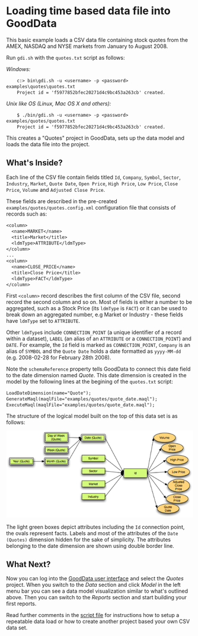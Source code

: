 # Loading time based data file into GoodData

This basic example loads a CSV data file containing stock quotes from the AMEX, NASDAQ and NYSE markets from January to August 2008.

Run `gdi.sh` with the `quotes.txt` script as follows:

_Windows:_

        c:> bin\gdi.sh -u <username> -p <password> examples\quotes\quotes.txt
        Project id = 'f5977852bfec20271d4c9bc453a263cb' created.

_Unix like OS (Linux, Mac OS X and others):_

        $ ./bin/gdi.sh -u <username> -p <password> examples/quotes/quotes.txt
        Project id = 'f5977852bfec20271d4c9bc453a263cb' created.

This creates a "Quotes" project in GoodData, sets up the data model and loads the data file into the project.

## What's Inside?

Each line of the CSV file contain fields titled `Id`, `Company`, `Symbol`, `Sector`, `Industry`, `Market`, `Quote Date`, `Open Price`, `High Price`, `Low Price`, `Close Price`, `Volume` and `Adjusted Close Price`.

These fields are described in the pre-created `examples/quotes/quotes.config.xml` configuration file that consists of records such as:

    <column>
      <name>MARKET</name>
      <title>Market</title>
      <ldmType>ATTRIBUTE</ldmType>
    </column>
    ...
    <column>
      <name>CLOSE_PRICE</name>
      <title>Close Price</title>
      <ldmType>FACT</ldmType>
    </column>

First `<column>` record describes the first column of the CSV file, second record the second column and so on. Most of fields is either a number to be aggregated, such as a Stock Price (its `ldmType` is `FACT`) or it can be used to break down an aggregated number, e.g Market or Industry - these fields have `ldmType` set to `ATTRIBUTE`.

Other `ldmType`s include `CONNECTION_POINT` (a unique identifier of a record within a dataset), `LABEL` (an alias of an `ATTRIBUTE` or a `CONNECTION_POINT`) and `DATE`. For example, the `Id` field is marked as `CONNECTION_POINT`, `Company` is an alias of `SYMBOL` and the `Quote Date` holds a date formatted as `yyyy-MM-dd` (e.g. 2008-02-28 for February 28th 2008).

Note the `schemaReference` property tells GoodData to connect this date field to the date dimension named _Quote_. This date dimension is created in the model by the following lines at the begining of the `quotes.txt` script:

    LoadDateDimension(name="Quote");
    GenerateMaql(maqlFile="examples/quotes/quote_date.maql");
    ExecuteMaql(maqlFile="examples/quotes/quote_date.maql");


The structure of the logical model built on the top of this data set is as follows:

![Quotes Logical Model Diagram](http://github.com/gooddata/GoodData-CL/raw/master/cli-distro/examples/quotes/quotes_ldm.png "Quotes Logical Model Diagram")

The light green boxes depict attributes including the `Id` connection point, the ovals represent facts. Labels and most of the attributes of the `Date (Quotes)` dimension hidden for the sake of simplicity. The attributes belonging to the date dimension are shown using double border line. 

## What Next?

Now you can log into the [GoodData user interface](https://secure.gooddata.com/) and select the _Quotes_ project. When you switch to the _Data_ section and click _Model_ in the left menu bar you can see a data model visualization similar to what's outlined above. Then you can switch to the _Reports_ section and start building your first reports. 

Read further comments in the [script file](http://github.com/gooddata/GoodData-CL/blob/master/cli-distro/examples/quotes/quotes.txt) for instructions how to setup a repeatable data load or how to create another project based your own CSV data set. 
